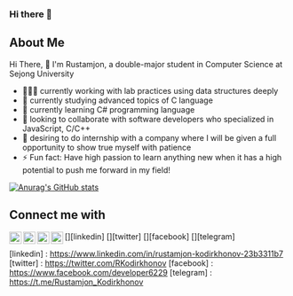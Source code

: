### Hi there 👋

<!--
**rkodirkhonov/rkodirkhonov** is a ✨ _special_ ✨ repository because its `README.md` (this file) appears on your GitHub profile.

Here are some ideas to get you started:

- 🔭 I’m currently working on ...
- 🌱 I’m currently learning ...
- 👯 I’m looking to collaborate on ...
- 🤔 I’m looking for help with ...
- 💬 Ask me about ...
- 📫 How to reach me: ...
- 😄 Pronouns: ...
- ⚡ Fun fact: ...
-->

## About Me
 Hi There, 👋 I'm Rustamjon, a double-major student in Computer Science at Sejong University
- 🙎🏻‍♂️ currently working with lab practices using data structures deeply
- 💯 currently studying advanced topics of C language 
- 🌱 currently learning C# programming language
- 👯 looking to collaborate with software developers who specialized in JavaScript, C/C++
- 💬 desiring to do internship with a company where I will be given a full opportunity to show true myself with patience
- ⚡ Fun fact: Have high passion to learn anything new when it has a high potential to push me forward in my field!

[![Anurag's GitHub stats](https://github-readme-stats.vercel.app/api?username=rkodirkhonov)](https://github.com/anuraghazra/github-readme-stats)


## Connect me with
[<img align="left" alt="linkedin | LinkedIn" width="22px" src="https://cdn.jsdelivr.net/npm/simple-icons@v3/icons/linkedin.svg" />][linkedin]
[<img align="left" alt="twitter | Twitter" width="22px" src="https://cdn.jsdelivr.net/npm/simple-icons@v3/icons/twitter.svg" />][twitter]
[<img align="left" alt="facebook | Facebook" width="22px" src="https://cdn.jsdelivr.net/npm/simple-icons@v3/icons/facebook.svg" />][facebook]
[<img align="left" alt="telegram | Telegram" width="22px" src="https://cdn.jsdelivr.net/npm/simple-icons@v3/icons/telegram.svg" />][telegram]
<br/>

[linkedin] : https://www.linkedin.com/in/rustamjon-kodirkhonov-23b3311b7
[twitter] : https://twitter.com/RKodirkhonov
[facebook] : https://www.facebook.com/developer6229
[telegram] : https://t.me/Rustamjon_Kodirkhonov

